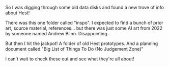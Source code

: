 So I was digging through some old data disks and found a new trove of info about Hest!

There was this one folder called "inspo". I expected to find a bunch of prior art, source material, references… but there was just some AI art from 2022 by someone named Andrew Blinn. Disappointing.

But then I hit the jackpot! A folder of old Hest prototypes. And a planning document called "Big List of Things To Do (No Judgement Zone)"

I can't wait to check these out and see what they're all about!